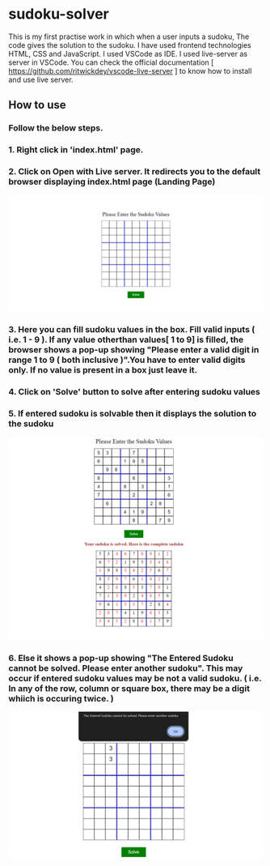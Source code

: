 # sudoku-solver
This is my first practise work in which when a user inputs a sudoku, The code gives the solution to the sudoku. I have used frontend technologies HTML, CSS and JavaScript.
I used VSCode as IDE. I used live-server as server in VSCode. You can check the official documentation [ https://github.com/ritwickdey/vscode-live-server ] to know how to install and use live server.

## How to use
### Follow the below steps.
  ### 1. Right click in 'index.html' page.
  ### 2. Click on Open with Live server. It redirects you to the default browser displaying index.html page (Landing Page) 
  ![](images/landing_page.png)
  ### 3. Here you can fill sudoku values in the box. Fill valid inputs ( i.e. 1 - 9 ). If any value otherthan values[ 1 to 9] is filled, the browser shows a pop-up showing "Please enter a valid digit in range 1 to 9 ( both inclusive )".You have to enter valid digits only.  If no value is present in a box just leave it.
  ### 4. Click on 'Solve' button to solve after entering sudoku values
  ### 5. If entered sudoku is solvable then it displays the solution to the sudoku 
  ![](images/screenshot_solved.png)
  ### 6. Else it shows a pop-up showing "The Entered Sudoku cannot be solved. Please enter another sudoku". This may occur if entered sudoku values may be not a valid sudoku. ( i.e. In any of the row, column or square box, there may be a digit whiich is occuring twice. ) 
  ![](images/screenshot_error.png)
